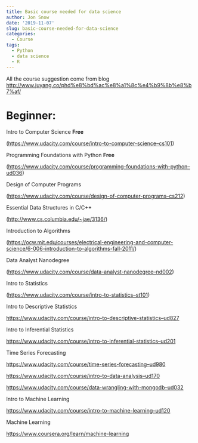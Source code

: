 ```yaml
---
title: Basic course needed for data science
author: Jon Snow
date: '2019-11-07'
slug: basic-course-needed-for-data-science
categories:
  - Course
tags:
  - Python
  - data science
  - R
---
```

All the course suggestion come from blog http://www.juyang.co/phd%e8%bd%ac%e8%a1%8c%e4%b9%8b%e8%b7%af/

# Beginner:

Intro to Computer Science **Free**

(https://www.udacity.com/course/intro-to-computer-science–cs101)
    
Programming Foundations with Python **Free**

(https://www.udacity.com/course/programming-foundations-with-python–ud036)

Design of Computer Programs

(https://www.udacity.com/course/design-of-computer-programs–cs212)
    
Essential Data Structures in C/C++

(http://www.cs.columbia.edu/~jae/3136/)

Introduction to Algorithms

(https://ocw.mit.edu/courses/electrical-engineering-and-computer-science/6-006-introduction-to-algorithms-fall-2011/)

Data Analyst Nanodegree

(https://www.udacity.com/course/data-analyst-nanodegree–nd002)
   

Intro to Statistics

(https://www.udacity.com/course/intro-to-statistics–st101)
   
   
Intro to Descriptive Statistics
   
https://www.udacity.com/course/intro-to-descriptive-statistics–ud827
   
Intro to Inferential Statistics
   
https://www.udacity.com/course/intro-to-inferential-statistics–ud201

Time Series Forecasting
   
https://www.udacity.com/course/time-series-forecasting–ud980

    
https://www.udacity.com/course/intro-to-data-analysis–ud170
  
    
https://www.udacity.com/course/data-wrangling-with-mongodb–ud032
   
Intro to Machine Learning
   
https://www.udacity.com/course/intro-to-machine-learning–ud120

Machine Learning
   
https://www.coursera.org/learn/machine-learning



   
    

    
